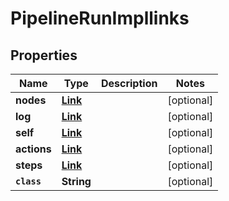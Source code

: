 

# PipelineRunImpllinks


## Properties

Name | Type | Description | Notes
------------ | ------------- | ------------- | -------------
**nodes** | [**Link**](Link.md) |  |  [optional]
**log** | [**Link**](Link.md) |  |  [optional]
**self** | [**Link**](Link.md) |  |  [optional]
**actions** | [**Link**](Link.md) |  |  [optional]
**steps** | [**Link**](Link.md) |  |  [optional]
**`class`** | **String** |  |  [optional]



